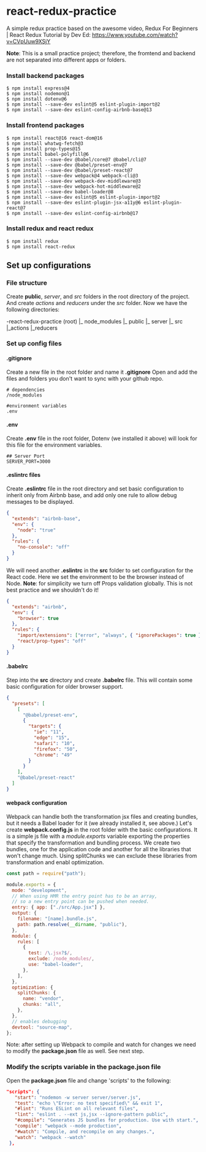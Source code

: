 # react-redux-practice

A simple redux practice based on the awesome video, Redux For Beginners | React Redux Tutorial by Dev Ed:
https://www.youtube.com/watch?v=CVpUuw9XSjY

**Note**: This is a small practice project; therefore, the fromtend and backend are not separated into different apps or folders.

### Install backend packages

```
$ npm install express@4
$ npm install nodemon@1
$ npm install dotenv@6
$ npm install --save-dev eslint@5 eslint-plugin-import@2
$ npm install --save-dev eslint-config-airbnb-base@13
```

### Install frontend packages

```
$ npm install react@16 react-dom@16
$ npm install whatwg-fetch@3
$ npm install prop-types@15
$ npm install babel-polyfill@6
$ npm install --save-dev @babel/core@7 @babel/cli@7
$ npm install --save-dev @babel/preset-env@7
$ npm install --save-dev @babel/preset-react@7
$ npm install --save-dev webpack@4 webpack-cli@3
$ npm install --save-dev webpack-dev-middleware@3
$ npm install --save-dev webpack-hot-middleware@2
$ npm install --save-dev babel-loader@8
$ npm install --save-dev eslint@5 eslint-plugin-import@2
$ npm install --save-dev eslint-plugin-jsx-a11y@6 eslint-plugin-react@7
$ npm install --save-dev eslint-config-airbnb@17
```

### Install redux and react redux

```
$ npm install redux
$ npm install react-redux
```

## Set up configurations

### File structure

Create __public__, _server_, and _src_ folders in the root directory of the project.
And create _actions_ and _reducers_ under the _src_ folder.
Now we have the following directories:

-react-redux-practice (root)
    |_ node_modules
    |_ public
    |_ server
    |_ src
        |_actions
        |_reducers

### Set up config files

#### .gitignore

Create a new file in the root folder and name it **.gitignore**
Open and add the files and folders you don't want to sync with your github repo.

```
# dependencies
/node_modules

#environment variables
.env
```

#### .env

Create **.env** file in the root folder, Dotenv (we installed it above) will look for this file for the environment variables.

```
## Server Port
SERVER_PORT=3000
```

#### .eslintrc files

Create **.eslintrc** file in the root directory and set basic configuration to inherit only from Airbnb base, and add only one rule to allow debug messages to be displayed.

```json
{
  "extends": "airbnb-base",
  "env": {
    "node": "true"
  },
  "rules": {
    "no-console": "off"
  }
}
```

We will need another **.eslintrc** in the **src** folder to set configuration for the React code. Here we set the environment to be the browser instead of Node.
**Note**: for simplicity we turn off Props validation globally. This is not best practice and we shouldn't do it!

```json
{
  "extends": "airbnb",
  "env": {
    "browser": true
  },
  "rules": {
    "import/extensions": ["error", "always", { "ignorePackages": true }],
    "react/prop-types": "off"
  }
}
```

#### .babelrc

Step into the **src** directory and create **.babelrc** file. This will contain some basic configuration for older browser support.

```json
{
  "presets": [
    [
      "@babel/preset-env",
      {
        "targets": {
          "ie": "11",
          "edge": "15",
          "safari": "10",
          "firefox": "50",
          "chrome": "49"
        }
      }
    ],
    "@babel/preset-react"
  ]
}
```

#### webpack configuration

Webpack can handle both the transformation jsx files and creating bundles, but it needs a Babel loader for it (we already installed it, see above.)
Let's create **webpack.config.js** in the root folder with the basic configurations.
It is a simple js file with a _module.exports_ variable exporting the properties that specify the transformation and bundling process.
We create two bundles, one for the application code and another for all the libraries that won't change much. Using splitChunks we can exclude these libraries from transformation and enabl optimization.

```js
const path = require("path");

module.exports = {
  mode: "development",
  // When using HMR the entry point has to be an array,
  // so a new entry point can be pushed when needed.
  entry: { app: ["./src/App.jsx"] },
  output: {
    filename: "[name].bundle.js",
    path: path.resolve(__dirname, "public"),
  },
  module: {
    rules: [
      {
        test: /\.jsx?$/,
        exclude: /node_modules/,
        use: "babel-loader",
      },
    ],
  },
  optimization: {
    splitChunks: {
      name: "vendor",
      chunks: "all",
    },
  },
  // enables debugging
  devtool: "source-map",
};
```

Note: after setting up Webpack to compile and watch for changes we need to modify the **package.json** file as well. See next step.

### Modify the scripts variable in the package.json file

Open the **package.json** file and change 'scripts' to the following:

```json
"scripts": {
   "start": "nodemon -w server server/server.js",
   "test": "echo \"Error: no test specified\" && exit 1",
   "#lint": "Runs ESLint on all relevant files",
   "lint": "eslint . --ext js,jsx --ignore-pattern public",
   "#compile": "Generates JS bundles for production. Use with start.",
   "compile": "webpack --mode production",
   "#watch": "Compile, and recompile on any changes.",
   "watch": "webpack --watch"
 },
```
